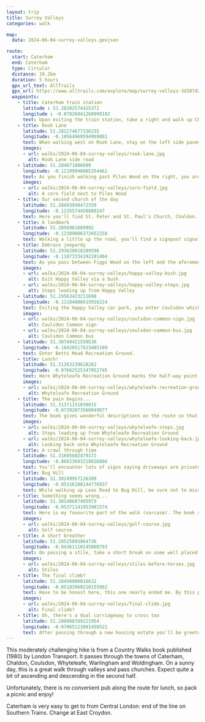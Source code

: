 ```yaml
---
layout: trip
title: Surrey Valleys
categories: walk

map:
  data: 2024-06-04-surrey-valleys.geojson

route:
  start: Caterham
  end: Caterham
  type: Circular
  distance: 19.2km
  duration: 5 hours
  gpx_url_text: AllTrails
  gpx_url: https://www.alltrails.com/explore/map/surrey-valleys-3d387d2?u=m&sh=xr4vxe
  waypoints:
    - title: Caterham train station
      latitude : 51.28202574415372
      longitude : -0.07826041260999102
      text: Upon exiting the train station, take a right and walk up Church Street. It quickly becomes apparent that there is no pavement on the right, so you'll need to cross the road and walk up the hill on the left. Its a steep climb to start the hike!
    - title: Rook Lane
      latitude: 51.281274677336235
      longitude: -0.10564969594969881
      text: When walking west on Rook Lane, stay on the left side pavement to avoid hopping back and forth. Seems short pavements are in vogue here. As you advance, keep your eyes peeled for an opening in the bushes across the road. The first one can be easy to miss, but there is another chance 20 metres further along. If walking in spring or summer, this is the beginnings of a day of thorns.
      images:
      - url: walks/2024-06-04-surrey-valleys/rook-lane.jpg
        alt: Rook Lane side road
    - latitude: 51.284871086899
      longitude: -0.12109946065354461
      text: As you finish walking past Piles Wood on the right, you are greeted by a wonderful field of crops. Don't worry, you'll be back in here soon.
      images:
      - url: walks/2024-06-04-surrey-valleys/corn-field.jpg
        alt: A corn field next to Piles Wood
    - title: Our second church of the day
      latitude: 51.28493948472359
      longitude: -0.1235574450880247
      text: Here you'll find St. Peter and St. Paul's Church, Chaldon. If time allows, take a look around and have a short break before the fun begins.
    - title: A landmark
      latitude: 51.2856961689992
      longitude: -0.12389086372652258
      text: Walking a little up the road, you'll find a signpost signalling to Happy Valley. Walk a little further up and you'll reach the southernmost point of Greater London. Head back to the signpost and re-enter the crop field you had just left. Bear half left as you enter the field and walk straight.
    - title: Embrace jeopardy
      latitude: 51.293628018289596
      longitude: -0.11873334192281404
      text: As you pass between Figgs Wood on the left and the aforementioned Piles Wood on the right, you'll head down the valley. Keep walking straight into what looks like a bush. A path does exist, trust me. You'll be met with a steep climb up some steps which disappear as quickly as they appeared. Luckily, there is a generous bench two-thirds up the ascent giving a place to rest overlooking the valley you just crossed.
      images:
      - url: walks/2024-06-04-surrey-valleys/happy-valley-bush.jpg
        alt: Exit Happy Valley via a bush
      - url: walks/2024-06-04-surrey-valleys/happy-valley-steps.jpg
        alt: Steps leading up from Happy Valley
    - latitude: 51.29563423211698
      longitude: -0.11184086615916224
      text: Exiting the Happy Valley car park, you enter Coulsdon which turns out to be part of the City of London. Despite your best efforts to leave London for the day, you reluctantly walk back into it while noticing the familiar bus stops and red double-decker buses speeding past. Sigh. Take care crossing the busy Coulsdon Road before entering Coulsdon Common proper.
      images:
      - url: walks/2024-06-04-surrey-valleys/coulsdon-common-sign.jpg
        alt: Coulsdon Common sign
      - url: walks/2024-06-04-surrey-valleys/coulsdon-common-bus.jpg
        alt: Coulsdon Common bus
    - latitude: 51.30749421550536
      longitude: -0.10420517823485109
      text: Enter Betts Mead Recreation Ground.
    - title: Lunch!
      latitude: 51.31263239628262
      longitude: -0.07662525347052745
      text: Here Whyteleafe Recreation Ground marks the half-way point. 10km walked! This is a great spot for lunch; there are a few benches near the children's playground. If you didn't bring a picnic, there is a small cafe at the bottom of the park. Be sure to rest, but not for too long. You'll be in for some fun in the second half where progress will be a lot slower.
      images:
      - url: walks/2024-06-04-surrey-valleys/whyteleafe-recreation-ground.jpg
        alt: Whyteleafe Recreation Ground
    - title: The pain begins...
      latitude: 51.31371151030815
      longitude: -0.07392073560849877
      text: The book gives wonderful descriptions on the route so that this whole hike can be done without GPS. Here, it mentions a path once you're parallel to the tennis courts. What it failed to mention was the ridiculous incline.
      images:
      - url: walks/2024-06-04-surrey-valleys/whyteleafe-steps.jpg
        alt: Steps leading up from Whyteleafe Recreation Ground
      - url: walks/2024-06-04-surrey-valleys/whyteleafe-looking-back.jpg
        alt: Looking back onto Whyteleafe Recreation Ground
    - title: A crawl through time
      latitude: 51.31605602479372
      longitude: -0.06823693218826866
      text: You'll encounter lots of signs saying driveways are private, proceed with respect and you'll be fine. The ones you walk on today are public footpaths. This next one, unfortunately, is not as well kept as others. Running down the side of some Victorian houses, crawl through the thorn bushes and trees. Again, trust me. As you pick off the thorns on your arms and legs, emerge into a small opening, you are greeted by a signpost signalling a public footpath which hasn't seen daylight in many years. You can't help but give a wry smile. Eventually, you'll emerge into John Fisher's Sports Ground. Walk along the edge of the sports field to the other side.
    - title: Bug Hill
      latitude: 51.30249957126309
      longitude: -0.05316188144776937
      text: While walking up Leas Road to Bug Hill, be sure not to miss the side road. Head down the slope. As you walk past the back of a house, you'll encounter a fork. Keep going straight.
    - title: Something seems wrong...
      latitude: 51.30140687405973
      longitude: -0.05371141953981574
      text: Here is my favourite part of the walk (sarcasm). The book suggests walking forward down the hill across to the other side of the field and over some stiles. Unfortunately, what lies ahead these days is a golf course. A signpost does signal the public footpath still exists across the golf course. If you are confident in golf etiquette (I wasn't), feel free to walk on through. Alternatively, and if you are up for some jeopardy, take the dubious dirt path to the right. Skirt around the golf course on a steep slope, through thick thorns and dense trees. Take good care of where you place your feet.
      images:
      - url: walks/2024-06-04-surrey-valleys/golf-course.jpg
        alt: Golf course
    - title: A short breather
      latitude: 51.28525093064736
      longitude: -0.04361110145808793
      text: On passing a stile, take a short break on some well placed logs. If you're in luck, you'll see lots of horses. Magestic animals. As you can probably guess, you'll be descending the valley and then climbing yet again shortly after.
      images:
      - url: walks/2024-06-04-surrey-valleys/stiles-before-horses.jpg
        alt: Stiles
    - title: The final climb?
      latitude: 51.28498806016622
      longitude: -0.05183960210155862
      text: Have to be honest here, this one nearly ended me. By this point, I was done with climbing any more. But alas, this next stretch was the hardest. When you reach the stile at the tree line, you'll realise it keeps on going (but with steps). When you're really at the top, we'll do it all again. You'll eventually reach what the book calls a 'modern house'. To its side, is another incline along a narrow path. Keep going, you're nearly there.
      images:
      - url: walks/2024-06-04-surrey-valleys/final-climb.jpg
        alt: Final climb?
    - title: Oh, there's a dual carriageway to cross too
      latitude: 51.280988399221954
      longitude: -0.07065123801450521
      text: After passing through a new housing estate you'll be greeted by the exhilarating sounds of cars at 60mph. A small opening in the trees takes you graciously down to the road side. Look right first. Spot an opening in the cars and commit. Then repeat while looking left. You've made it back to Caterham. Head back to the train station to finish the walk.
---
```


This moderately challenging hike is from a Country Walks book published (1980) by London Transport. It passes through the towns of Caterham, Chaldon, Coulsdon, Whyteleafe, Warlingham and Woldingham. On a sunny day, this is a great walk through valleys and pass churches. Expect quite a bit of ascending and descending in the second half.

Unfortunately, there is no convenient pub along the route for lunch, so pack a picnic and enjoy!

Caterham is very easy to get to from Central London: end of the line on Southern Trains. Change at East Croydon.
